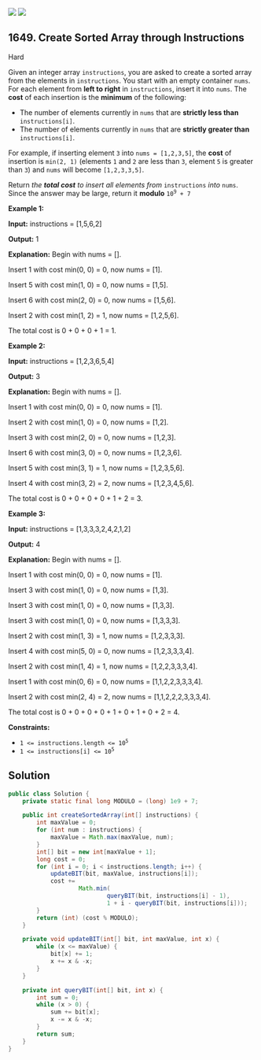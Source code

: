 [![](https://img.shields.io/github/stars/javadev/LeetCode-in-Java?label=Stars&style=flat-square)](https://github.com/javadev/LeetCode-in-Java)
[![](https://img.shields.io/github/forks/javadev/LeetCode-in-Java?label=Fork%20me%20on%20GitHub%20&style=flat-square)](https://github.com/javadev/LeetCode-in-Java/fork)

## 1649\. Create Sorted Array through Instructions

Hard

Given an integer array `instructions`, you are asked to create a sorted array from the elements in `instructions`. You start with an empty container `nums`. For each element from **left to right** in `instructions`, insert it into `nums`. The **cost** of each insertion is the **minimum** of the following:

*   The number of elements currently in `nums` that are **strictly less than** `instructions[i]`.
*   The number of elements currently in `nums` that are **strictly greater than** `instructions[i]`.

For example, if inserting element `3` into `nums = [1,2,3,5]`, the **cost** of insertion is `min(2, 1)` (elements `1` and `2` are less than `3`, element `5` is greater than `3`) and `nums` will become `[1,2,3,3,5]`.

Return _the **total cost** to insert all elements from_ `instructions` _into_ `nums`. Since the answer may be large, return it **modulo** <code>10<sup>9</sup> + 7</code>

**Example 1:**

**Input:** instructions = [1,5,6,2]

**Output:** 1

**Explanation:** Begin with nums = []. 

Insert 1 with cost min(0, 0) = 0, now nums = [1]. 

Insert 5 with cost min(1, 0) = 0, now nums = [1,5]. 

Insert 6 with cost min(2, 0) = 0, now nums = [1,5,6]. 

Insert 2 with cost min(1, 2) = 1, now nums = [1,2,5,6]. 

The total cost is 0 + 0 + 0 + 1 = 1.

**Example 2:**

**Input:** instructions = [1,2,3,6,5,4]

**Output:** 3

**Explanation:** Begin with nums = []. 

Insert 1 with cost min(0, 0) = 0, now nums = [1]. 

Insert 2 with cost min(1, 0) = 0, now nums = [1,2]. 

Insert 3 with cost min(2, 0) = 0, now nums = [1,2,3].

Insert 6 with cost min(3, 0) = 0, now nums = [1,2,3,6]. 

Insert 5 with cost min(3, 1) = 1, now nums = [1,2,3,5,6]. 

Insert 4 with cost min(3, 2) = 2, now nums = [1,2,3,4,5,6]. 

The total cost is 0 + 0 + 0 + 0 + 1 + 2 = 3.

**Example 3:**

**Input:** instructions = [1,3,3,3,2,4,2,1,2]

**Output:** 4

**Explanation:** Begin with nums = []. 

Insert 1 with cost min(0, 0) = 0, now nums = [1]. 

Insert 3 with cost min(1, 0) = 0, now nums = [1,3].

Insert 3 with cost min(1, 0) = 0, now nums = [1,3,3].

Insert 3 with cost min(1, 0) = 0, now nums = [1,3,3,3].

Insert 2 with cost min(1, 3) = 1, now nums = [1,2,3,3,3]. 

Insert 4 with cost min(5, 0) = 0, now nums = [1,2,3,3,3,4]. 

Insert 2 with cost min(1, 4) = 1, now nums = [1,2,2,3,3,3,4]. 

Insert 1 with cost min(0, 6) = 0, now nums = [1,1,2,2,3,3,3,4].

Insert 2 with cost min(2, 4) = 2, now nums = [1,1,2,2,2,3,3,3,4]. 

The total cost is 0 + 0 + 0 + 0 + 1 + 0 + 1 + 0 + 2 = 4.

**Constraints:**

*   <code>1 <= instructions.length <= 10<sup>5</sup></code>
*   <code>1 <= instructions[i] <= 10<sup>5</sup></code>

## Solution

```java
public class Solution {
    private static final long MODULO = (long) 1e9 + 7;

    public int createSortedArray(int[] instructions) {
        int maxValue = 0;
        for (int num : instructions) {
            maxValue = Math.max(maxValue, num);
        }
        int[] bit = new int[maxValue + 1];
        long cost = 0;
        for (int i = 0; i < instructions.length; i++) {
            updateBIT(bit, maxValue, instructions[i]);
            cost +=
                    Math.min(
                            queryBIT(bit, instructions[i] - 1),
                            1 + i - queryBIT(bit, instructions[i]));
        }
        return (int) (cost % MODULO);
    }

    private void updateBIT(int[] bit, int maxValue, int x) {
        while (x <= maxValue) {
            bit[x] += 1;
            x += x & -x;
        }
    }

    private int queryBIT(int[] bit, int x) {
        int sum = 0;
        while (x > 0) {
            sum += bit[x];
            x -= x & -x;
        }
        return sum;
    }
}
```